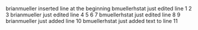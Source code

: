 brianmueller inserted line at the beginning
bmuellerhstat just edited line 1
2
3
brianmueller just edited line 4
5
6
7
bmuellerhstat just edited line 8
9
brianmueller just added line 10
bmuellerhstat just added text to line 11
